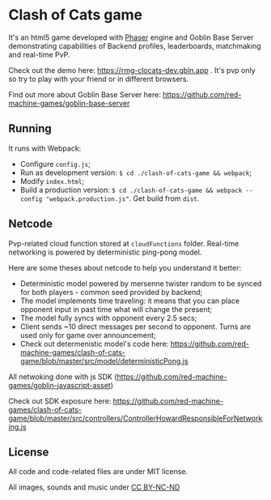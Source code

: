 # Clash of Cats game

It's an html5 game developed with [Phaser](https://phaser.io) engine and Goblin Base Server demonstrating capabilities of Backend profiles, leaderboards, matchmaking and real-time PvP.

Check out the demo here: https://rmg-clocats-dev.gbln.app . It's pvp only so try to play with your friend or in different browsers.

Find out more about Goblin Base Server here: https://github.com/red-machine-games/goblin-base-server

## Running

It runs with Webpack:

 - Configure `config.js`;
 - Run as development version: `$ cd ./clash-of-cats-game && webpack`;
 - Modify `index.html`;
 - Build a production version: `$ cd ./clash-of-cats-game && webpack --config "webpack.production.js"`. Get build from `dist`.

## Netcode

Pvp-related cloud function stored at `cloudFunctions` folder. Real-time networking is powered by deterministic ping-pong model.

Here are some theses about netcode to help you understand it better:

 - Deterministic model powered by mersenne twister random to be synced for both players - common seed provided by backend;
 - The model implements time traveling: it means that you can place opponent input in past time what will change the present;
 - The model fully syncs with opponent every 2.5 secs;
 - Client sends ~10 direct messages per second to opponent. Turns are used only for game over announcement;
 - Check out determenistic model's code here: https://github.com/red-machine-games/clash-of-cats-game/blob/master/src/model/deterministicPong.js

All netwoking done with js SDK (https://github.com/red-machine-games/goblin-javascript-asset)

Check out SDK exposure here: https://github.com/red-machine-games/clash-of-cats-game/blob/master/src/controllers/ControllerHowardResponsibleForNetworking.js

## License

All code and code-related files are under MIT license.

All images, sounds and music under [CC BY-NC-ND](https://creativecommons.org/licenses/by-nc-nd/4.0/)